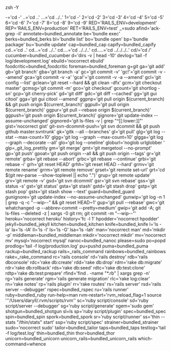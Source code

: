 zsh -Y

-='cd -'
..='cd ..'
  ...='cd ../..'
1='cd -'
2='cd -2'
3='cd -3'
4='cd -4'
5='cd -5'
6='cd -6'
7='cd -7'
8='cd -8'
9='cd -9'
RED='RAILS_ENV=development'
REP='RAILS_ENV=production'
RET='RAILS_ENV=test'
_=sudo
afind='ack-grep -il'
annotate=bundled_annotate
be='bundle exec'
berks=bundled_berks
bl='bundle list'
bo='bundle open'
bp='bundle package'
bu='bundle update'
cap=bundled_cap
capify=bundled_capify
cd..='cd ..'
cd...='cd ../..'
cd....='cd ../../..'
cd.....='cd ../../../..'
cd/='cd /'
cucumber=bundled_cucumber
d='dirs -v | head -10'
devlog='tail -f log/development.log'
ebuild='nocorrect ebuild'
foodcritic=bundled_foodcritic
foreman=bundled_foreman
g=git
ga='git add'
gb='git branch'
gba='git branch -a'
gc='git commit -v'
'gc!'='git commit -v --amend'
gca='git commit -v -a'
'gca!'='git commit -v -a --amend'
gcl='git config --list'
gclean='git reset --hard && git clean -dfx'
gcm='git checkout master'
gcmsg='git commit -m'
gco='git checkout'
gcount='git shortlog -sn'
gcp='git cherry-pick'
gd='git diff'
gdc='git diff --cached'
gg='git gui citool'
gga='git gui citool --amend'
ggpnp='git pull origin $(current_branch) && git push origin $(current_branch)'
ggpull='git pull origin $(current_branch)'
ggpur='git pull --rebase origin $(current_branch)'
ggpush='git push origin $(current_branch)'
gignore='git update-index --assume-unchanged'
gignored='git ls-files -v | grep "^[[:lower:]]"'
gist='nocorrect gist'
git-svn-dcommit-push='git svn dcommit && git push github master:svntrunk'
gk='gitk --all --branches'
gl='git pull'
glg='git log --stat --max-count=10'
glgg='git log --graph --max-count=10'
glgga='git log --graph --decorate --all'
glo='git log --oneline'
globurl='noglob urlglobber '
glp=_git_log_prettily
gm='git merge'
gmt='git mergetool --no-prompt'
gp='git push'
gpoat='git push origin --all && git push origin --tags'
gr='git remote'
grba='git rebase --abort'
grbc='git rebase --continue'
grbi='git rebase -i'
grh='git reset HEAD'
grhh='git reset HEAD --hard'
grmv='git remote rename'
grrm='git remote remove'
grset='git remote set-url'
grt='cd $(git rev-parse --show-toplevel || echo ".")'
grup='git remote update'
grv='git remote -v'
gsd='git svn dcommit'
gsr='git svn rebase'
gss='git status -s'
gst='git status'
gsta='git stash'
gstd='git stash drop'
gstp='git stash pop'
gsts='git stash show --text'
guard=bundled_guard
gunignore='git update-index --no-assume-unchanged'
gunwip='git log -n 1 | grep -q -c "\-\-wip\-\-" && git reset HEAD~1'
gup='git pull --rebase'
gwc='git whatchanged -p --abbrev-commit --pretty=medium'
gwip='git add -A; git ls-files --deleted -z | xargs -0 git rm; git commit -m "--wip--"'
heroku='nocorrect heroku'
history='fc -l 1'
hpodder='nocorrect hpodder'
jekyll=bundled_jekyll
kitchen=bundled_kitchen
knife=bundled_knife
l='ls -la'
la='ls -lA'
ll='ls -l'
ls='ls -G'
lsa='ls -lah'
man='nocorrect man'
md='mkdir -p'
middleman=bundled_middleman
mkdir='nocorrect mkdir'
mv='nocorrect mv'
mysql='nocorrect mysql'
nanoc=bundled_nanoc
please=sudo
po=popd
prodlog='tail -f log/production.log'
pu=pushd
puma=bundled_puma
rackup=bundled_rackup
rails=_rails_command
rainbows=bundled_rainbows
rake=_rake_command
rc='rails console'
rd='rails destroy'
rdb='rails dbconsole'
rdc='rake db:create'
rdd='rake db:drop'
rdm='rake db:migrate'
rdr='rake db:rollback'
rds='rake db:seed'
rdtc='rake db:test:clone'
rdtp='rake db:test:prepare'
rfind='find . -name "*.rb" | xargs grep -n'
rg='rails generate'
rgm='rails generate migration'
rlc='rake log:clear'
rn='rake notes'
rp='rails plugin'
rr='rake routes'
rs='rails server'
rsd='rails server --debugger'
rspec=bundled_rspec
ru='rails runner'
ruby=bundled_ruby
run-help=man
rvm-restart='rvm_reload_flag=1 source '\''/Users/daryll/.rvm/scripts/rvm'\'
sc='ruby script/console'
sd='ruby script/server --debugger'
sg='ruby script/generate'
sgem='sudo gem'
shotgun=bundled_shotgun
sl=ls
sp='ruby script/plugin'
spec=bundled_spec
spin=bundled_spin
spork=bundled_spork
sr='ruby script/runner'
ss='thin --stats "/thin/stats" start'
ssp='ruby script/spec'
strainer=bundled_strainer
sudo='nocorrect sudo'
tailor=bundled_tailor
taps=bundled_taps
testlog='tail -f log/test.log'
thin=bundled_thin
thor=bundled_thor
unicorn=bundled_unicorn
unicorn_rails=bundled_unicorn_rails
which-command=whence
